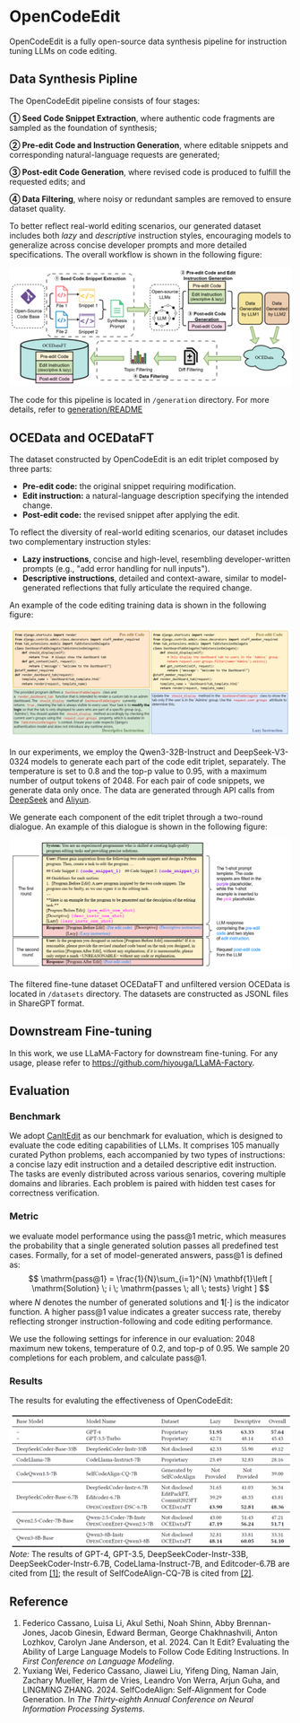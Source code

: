 # OpenCodeEdit

OpenCodeEdit is a fully open-source data synthesis pipeline for instruction tuning LLMs on code editing.

## Data Synthesis Pipline

The OpenCodeEdit pipeline consists of four stages: 

**① Seed Code Snippet Extraction**, where authentic code fragments are sampled as the foundation of synthesis; 

**② Pre-edit Code and Instruction Generation**, where editable snippets and corresponding natural-language requests are generated; 

**③ Post-edit Code Generation**, where revised code is produced to fulfill the requested edits; and 

**④ Data Filtering**, where noisy or redundant samples are removed to ensure dataset quality. 

To better reflect real-world editing scenarios, our generated dataset includes both *lazy* and *descriptive* instruction styles, encouraging models to generalize across concise developer prompts and more detailed specifications. The overall workflow is shown in the following figure:

![Overview of OpenCodeEdit.](images/opencodeedit_pipeline.png)

The code for this pipeline is located in `/generation` directory. For more details, refer to [generation/README](./generation/README.md)

## OCEData and OCEDataFT

The dataset constructed by OpenCodeEdit is an edit triplet composed by three parts:

- **Pre-edit code:** the original snippet requiring modification.
- **Edit instruction:** a natural-language description specifying the intended change.
- **Post-edit code:** the revised snippet after applying the edit.

To reflect the diversity of real-world editing scenarios, our dataset includes two complementary instruction styles:

- **Lazy instructions**, concise and high-level, resembling developer-written prompts (e.g., "add error handling for null inputs").
- **Descriptive instructions**, detailed and context-aware, similar to model-generated reflections that fully articulate the required change.

An example of the code editing training data is shown in the following figure:

![An Example of the Code Editing Training Data](images/code_edit_triplet_example.png)

In our experiments, we employ the Qwen3-32B-Instruct and DeepSeek-V3-0324 models to generate each part of the code edit triplet, separately. The temperature is set to 0.8 and the top-p value to 0.95, with a maximum number of output tokens of 2048. For each pair of code snippets, we generate data only once. The data are generated through API calls from [DeepSeek](https://platform.deepseek.com/) and [Aliyun](https://help.aliyun.com/zh/model-studio/models).

We generate each component of the edit triplet through a two-round dialogue. An example of this dialogue is shown in the following figure:

![An example of the two-round dialogue](images/dialogue_example.png)

The filtered fine-tune dataset OCEDataFT and unfiltered version OCEData is located in  `/datasets` directory. The datasets are constructed as JSONL files in ShareGPT format.

## Downstream Fine-tuning

In this work, we use LLaMA-Factory for downstream fine-tuning. For any usage, please refer to https://github.com/hiyouga/LLaMA-Factory.

## Evaluation

### Benchmark
We adopt [CanItEdit](https://github.com/nuprl/canitedit) as our benchmark for evaluation, which is designed to evaluate the code editing capabilities of LLMs. It comprises 105 manually curated Python problems, each accompanied by two types of instructions: a concise lazy edit instruction and a detailed descriptive edit instruction. The tasks are evenly distributed across various senarios, covering multiple domains and libraries. Each problem is paired with hidden test cases for correctness verification.

### Metric
we evaluate model performance using the pass@1 metric, which measures the probability that a single generated solution passes all predefined test cases. Formally, for a set of model-generated answers, pass@1 is defined as:
$$
\mathrm{pass@1} = \frac{1}{N}\sum_{i=1}^{N} \mathbf{1}\left [ \mathrm{Solution}  \; i \; \mathrm{passes \; all \; tests}  \right ]
$$
where $N$ denotes the number of generated solutions and $\mathbf{1}[\cdot]$ is the indicator function. A higher pass@1 value indicates a greater success rate, thereby reflecting stronger instruction-following and code editing performance.

We use the following settings for inference in our evaluation: 2048 maximum new tokens, temperature of 0.2, and top-p of 0.95. We sample 20 completions for each problem, and calculate pass@1.

### Results
The results for evaluting the effectiveness of OpenCodeEdit:

![Overall Results](images/overall_results.png)
*Note:* The results of GPT-4, GPT-3.5, DeepSeekCoder-Instr-33B, DeepSeekCoder-Instr-6.7B, CodeLlama-Instruct-7B, and Editcoder-6.7B are cited from [[1]](#ref1); the result of SelfCodeAlign-CQ-7B is cited from [[2]](#ref2).


## Reference
1. <a id="ref1"></a> Federico Cassano, Luisa Li, Akul Sethi, Noah Shinn, Abby Brennan-Jones, Jacob Ginesin, Edward Berman, George Chakhnashvili, Anton Lozhkov, Carolyn Jane Anderson, et al. 2024. Can It Edit? Evaluating the Ability of Large Language Models to Follow Code Editing Instructions. In *First Conference on Language Modeling*.
2. <a id="ref2"></a> Yuxiang Wei, Federico Cassano, Jiawei Liu, Yifeng Ding, Naman Jain, Zachary Mueller, Harm de Vries, Leandro Von Werra, Arjun Guha, and LINGMING ZHANG. 2024. SelfCodeAlign: Self-Alignment for Code Generation. In *The Thirty-eighth Annual Conference on Neural Information Processing Systems*.

